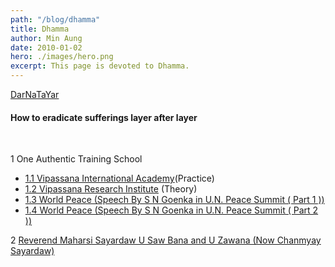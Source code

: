 ```yaml
---
path: "/blog/dhamma"
title: Dhamma
author: Min Aung
date: 2010-01-02
hero: ./images/hero.png
excerpt: This page is devoted to Dhamma.
---
```

[DarNaTaYar](http://www.learnteachcenter.com/2010_01/wp-content/uploads/2010/03/DarNaTaYar1.pdf)

#### How to eradicate sufferings layer after layer
<br />

1 One Authentic Training School
  * [1.1 Vipassana International Academy](http://www.dhamma.org/en/schedules/schgiri.shtml)(Practice)
  * [1.2 Vipassana Research Institute](http://www.vridhamma.org/Home.aspx) (Theory)
  * [1.3 World Peace (Speech By S N Goenka in U.N. Peace Summit ( Part 1 ))](http://www.youtube.com/watch?v=5ak5K4M3X2c&feature=related)
  * [1.4 World Peace (Speech By S N Goenka in U.N. Peace Summit ( Part 2 ))](http://www.youtube.com/watch?v=4zMUIGI2yRM)

2 [Reverend Maharsi Sayardaw U Saw Bana and U Zawana (Now Chanmyay Sayardaw)](https://www.youtube.com/watch?v=_U7TtSeOlG4) 